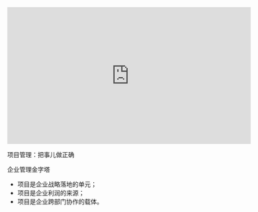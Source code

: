 <iframe width="560" height="315" src="https://www.youtube.com/embed/ErQZEqIeveU?si=23sFA_Bxp3pkoAu-" title="YouTube video player" frameborder="0" allow="accelerometer; autoplay; clipboard-write; encrypted-media; gyroscope; picture-in-picture; web-share" referrerpolicy="strict-origin-when-cross-origin" allowfullscreen></iframe>


项目管理：把事儿做正确

企业管理金字塔

- 项目是企业战略落地的单元；
- 项目是企业利润的来源；
- 项目是企业跨部门协作的载体。